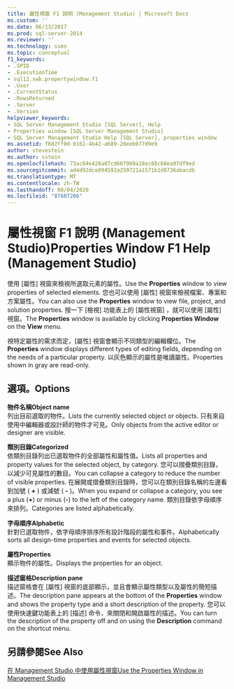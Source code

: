 ```yaml
---
title: 屬性視窗 F1 說明 (Management Studio) | Microsoft Docs
ms.custom: ''
ms.date: 06/13/2017
ms.prod: sql-server-2014
ms.reviewer: ''
ms.technology: ssms
ms.topic: conceptual
f1_keywords:
- .SPID
- .ExecutionTime
- sql12.swb.propertywindow.f1
- .User
- .CurrentStatus
- .RowsReturned
- .Server
- .Version
helpviewer_keywords:
- SQL Server Management Studio [SQL Server], Help
- Properties window [SQL Server Management Studio]
- SQL Server Management Studio Help [SQL Server], properties window
ms.assetid: f682ff0d-0161-4b42-a689-26eeb077d9e9
author: stevestein
ms.author: sstein
ms.openlocfilehash: 73ac04e428a07cd607969a18ec88c68ea07df9ed
ms.sourcegitcommit: ad4d92dce894592a259721a1571b1d8736abacdb
ms.translationtype: MT
ms.contentlocale: zh-TW
ms.lasthandoff: 08/04/2020
ms.locfileid: "87607206"
---
```

# <a name="properties-window-f1-help-management-studio"></a><span data-ttu-id="de72f-102">屬性視窗 F1 說明 (Management Studio)</span><span class="sxs-lookup"><span data-stu-id="de72f-102">Properties Window F1 Help (Management Studio)</span></span>
  <span data-ttu-id="de72f-103">使用 [屬性]  視窗來檢視所選取元素的屬性。</span><span class="sxs-lookup"><span data-stu-id="de72f-103">Use the **Properties** window to view properties of selected elements.</span></span> <span data-ttu-id="de72f-104">您也可以使用 [屬性]  視窗來檢視檔案、專案和方案屬性。</span><span class="sxs-lookup"><span data-stu-id="de72f-104">You can also use the **Properties** window to view file, project, and solution properties.</span></span> <span data-ttu-id="de72f-105">按一下 [檢視]  功能表上的 [屬性視窗]  ，就可以使用 [屬性]  視窗。</span><span class="sxs-lookup"><span data-stu-id="de72f-105">The **Properties** window is available by clicking **Properties Window** on the **View** menu.</span></span>  
  
 <span data-ttu-id="de72f-106">視特定屬性的需求而定，[屬性]  視窗會顯示不同類型的編輯欄位。</span><span class="sxs-lookup"><span data-stu-id="de72f-106">The **Properties** window displays different types of editing fields, depending on the needs of a particular property.</span></span> <span data-ttu-id="de72f-107">以灰色顯示的屬性是唯讀屬性。</span><span class="sxs-lookup"><span data-stu-id="de72f-107">Properties shown in gray are read-only.</span></span>  
  
## <a name="options"></a><span data-ttu-id="de72f-108">選項。</span><span class="sxs-lookup"><span data-stu-id="de72f-108">Options</span></span>  
 <span data-ttu-id="de72f-109">**物件名稱**</span><span class="sxs-lookup"><span data-stu-id="de72f-109">**Object name**</span></span>  
 <span data-ttu-id="de72f-110">列出目前選取的物件。</span><span class="sxs-lookup"><span data-stu-id="de72f-110">Lists the currently selected object or objects.</span></span> <span data-ttu-id="de72f-111">只有來自使用中編輯器或設計師的物件才可見。</span><span class="sxs-lookup"><span data-stu-id="de72f-111">Only objects from the active editor or designer are visible.</span></span>  
  
 <span data-ttu-id="de72f-112">**類別目錄**</span><span class="sxs-lookup"><span data-stu-id="de72f-112">**Categorized**</span></span>  
 <span data-ttu-id="de72f-113">依類別目錄列出已選取物件的全部屬性和屬性值。</span><span class="sxs-lookup"><span data-stu-id="de72f-113">Lists all properties and property values for the selected object, by category.</span></span> <span data-ttu-id="de72f-114">您可以摺疊類別目錄，以減少可見屬性的數目。</span><span class="sxs-lookup"><span data-stu-id="de72f-114">You can collapse a category to reduce the number of visible properties.</span></span> <span data-ttu-id="de72f-115">在展開或摺疊類別目錄時，您可以在類別目錄名稱的左邊看到加號 ( **+** ) 或減號 ( **-** )。</span><span class="sxs-lookup"><span data-stu-id="de72f-115">When you expand or collapse a category, you see a plus (**+**) or minus (**-**) to the left of the category name.</span></span> <span data-ttu-id="de72f-116">類別目錄依字母順序來排列。</span><span class="sxs-lookup"><span data-stu-id="de72f-116">Categories are listed alphabetically.</span></span>  
  
 <span data-ttu-id="de72f-117">**字母順序**</span><span class="sxs-lookup"><span data-stu-id="de72f-117">**Alphabetic**</span></span>  
 <span data-ttu-id="de72f-118">針對已選取物件，依字母順序排序所有設計階段的屬性和事件。</span><span class="sxs-lookup"><span data-stu-id="de72f-118">Alphabetically sorts all design-time properties and events for selected objects.</span></span>  
  
 <span data-ttu-id="de72f-119">**屬性**</span><span class="sxs-lookup"><span data-stu-id="de72f-119">**Properties**</span></span>  
 <span data-ttu-id="de72f-120">顯示物件的屬性。</span><span class="sxs-lookup"><span data-stu-id="de72f-120">Displays the properties for an object.</span></span>  
  
 <span data-ttu-id="de72f-121">**描述窗格**</span><span class="sxs-lookup"><span data-stu-id="de72f-121">**Description pane**</span></span>  
 <span data-ttu-id="de72f-122">描述窗格會在 [屬性]  視窗的底部顯示，並且會顯示屬性類型以及屬性的簡短描述。</span><span class="sxs-lookup"><span data-stu-id="de72f-122">The description pane appears at the bottom of the **Properties** window and shows the property type and a short description of the property.</span></span> <span data-ttu-id="de72f-123">您可以使用快速鍵功能表上的 [描述]  命令，來關閉和開啟屬性的描述。</span><span class="sxs-lookup"><span data-stu-id="de72f-123">You can turn the description of the property off and on using the **Description** command on the shortcut menu.</span></span>  
  
## <a name="see-also"></a><span data-ttu-id="de72f-124">另請參閱</span><span class="sxs-lookup"><span data-stu-id="de72f-124">See Also</span></span>  
 [<span data-ttu-id="de72f-125">在 Management Studio 中使用屬性視窗</span><span class="sxs-lookup"><span data-stu-id="de72f-125">Use the Properties Window in Management Studio</span></span>](../../relational-databases/scripting/use-the-properties-window-in-management-studio.md)  
  
  
